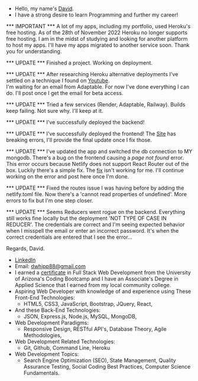 - Hello, my name's [David](https://www.linkedin.com/in/david-w-079841213/).
- I have a strong desire to learn Programming and further my career!


*** IMPORTANT ***
A lot of my apps, including my portfolio, used Heroku's free hosting.
As of the 28th of November 2022 Heroku no longer supports free hosting.
I am in the midst of studying and looking for another platform to host my apps.
I'll have my apps migrated to another service soon.
Thank you for understanding.

*** UPDATE ***
Finished a project. Working on deployment.

*** UPDATE *** 
After researching Heroku alternative deployments I've settled on a technique I found on [Youtube](https://www.youtube.com/watch?v=l1CYFQ1F9N8). \
I'm waiting for an email from Adaptable. For now I've done everything I can do. I'll post once I get the email for beta access.

*** UPDATE ***
Tried a few services (Render, Adaptable, Railway). Builds keep failing. Not sure why. I'll keep at it.

*** UPDATE ***
I've successfully deployed the backend!

*** UPDATE ***
I've successfully deployed the frontend!
The [Site](https://startling-sorbet-ade77f.netlify.app/) has breaking errors, I'll provide the final update once I fix those.

*** UPDATE ***
I've updated the app and switched the db connection to MY mongodb. There's a bug on the frontend causing a *page not found* error.
This error occurs because Netlify does not support React Router out of the box. Luckily there's a simple fix. The [fix](https://www.freecodecamp.org/news/how-to-deploy-a-routed-react-app-to-netlify/) isn't working for me.
I'll continue working on the error and post here once I'm done.

*** UPDATE ***
Fixed the routes issue I was having before by adding the netlify.toml file. Now there's a 'cannot read properties of undefined'. More errors to fix but I'm one step closer.

*** UPDATE ***
Seems Reducers went rogue on the backend. Everything still works fine locally but the deployment 'NOT TYPE OF CASE IN REDUCER'. The credentials are correct and I'm seeing expected behavior when I misspell the email or enter an incorrect password. It's when the correct credentials are entered that I see the error... 

Regards, 
David.

- [LinkedIn](https://www.linkedin.com/in/david-w-079841213/)
- Email: dwhipp88@gmail.com
- I earned a [certificate](https://arizona.badgr.com/public/assertions/gKrNffytTUe7WQTfPe3A7A) in Full Stack Web Development from the University of Arizona's Coding Bootcamp and I have an Associate's Degree in Applied Science that I earned from my local community college. 
- Aspiring Web Developer with knowledge of and experience using These Front-End Technologies:
  - HTML5, CSS3, JavaScript, Bootstrap, JQuery, React,
- And these Back-End Technologies:
  - JSON, Express.js, Node.js, MySQL, MongoDB, 
- Web Development Paradigms:
  - Responsive Design, RESTful API's, Database Theory, Agile Methodologies,
- Web Development Related Technologies:
  - Git, Github, Command Line, Heroku 
- Web Development Topics: 
  - Search Engine Optimization (SEO), State Management, Quality Assurance Testing, Social Coding Best Practices, Computer Science Fundamentals.

<!---
D-Whipp/D-Whipp is a ✨ special ✨ repository because its `README.md` (this file) appears on your GitHub profile.
You can click the Preview link to take a look at your changes.
--->
